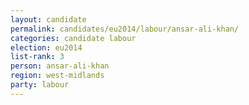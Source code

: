 ```yaml
---
layout: candidate
permalink: candidates/eu2014/labour/ansar-ali-khan/
categories: candidate labour
election: eu2014
list-rank: 3
person: ansar-ali-khan
region: west-midlands
party: labour
---
```

